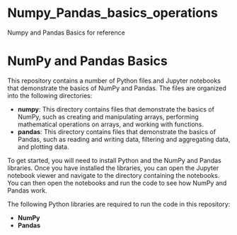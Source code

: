 # Numpy_Pandas_basics_operations
Numpy and Pandas Basics for reference
<!DOCTYPE html>
<html lang="en">
<head>
  <meta charset="UTF-8">
  <meta name="viewport" content="width=device-width, initial-scale=1.0">

</head>
<body>
  <h1>NumPy and Pandas Basics</h1>
  <p>This repository contains a number of Python files and Jupyter notebooks that demonstrate the basics of NumPy and Pandas. The files are organized into the following directories:</p>
  <ul>
    <li><strong>numpy</strong>: This directory contains files that demonstrate the basics of NumPy, such as creating and manipulating arrays, performing mathematical operations on arrays, and working with functions.</li>
    <li><strong>pandas</strong>: This directory contains files that demonstrate the basics of Pandas, such as reading and writing data, filtering and aggregating data, and plotting data.</li>
  </ul>
  <p>To get started, you will need to install Python and the NumPy and Pandas libraries. Once you have installed the libraries, you can open the Jupyter notebook viewer and navigate to the directory containing the notebooks. You can then open the notebooks and run the code to see how NumPy and Pandas work.</p>
  <p>The following Python libraries are required to run the code in this repository:</p>
  <ul>
    <li><strong>NumPy</strong></li>
    <li><strong>Pandas</strong></li>
  </ul>
<!--   <p>This repository is licensed under the MIT License.</p>
  <p>If you have any questions about this repository, please contact the author at <a href="mailto:[email protected]">[email protected]</a>.</p> -->
</body>
</html>
